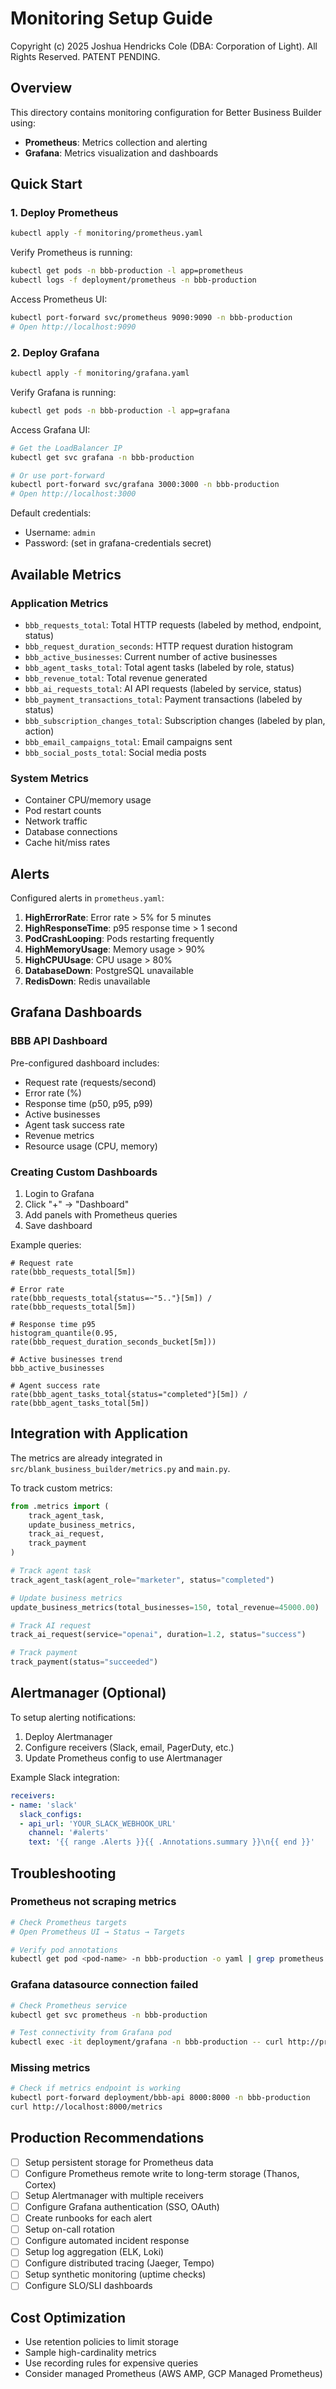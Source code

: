 # Monitoring Setup Guide
Copyright (c) 2025 Joshua Hendricks Cole (DBA: Corporation of Light). All Rights Reserved. PATENT PENDING.

## Overview

This directory contains monitoring configuration for Better Business Builder using:
- **Prometheus**: Metrics collection and alerting
- **Grafana**: Metrics visualization and dashboards

## Quick Start

### 1. Deploy Prometheus

```bash
kubectl apply -f monitoring/prometheus.yaml
```

Verify Prometheus is running:

```bash
kubectl get pods -n bbb-production -l app=prometheus
kubectl logs -f deployment/prometheus -n bbb-production
```

Access Prometheus UI:

```bash
kubectl port-forward svc/prometheus 9090:9090 -n bbb-production
# Open http://localhost:9090
```

### 2. Deploy Grafana

```bash
kubectl apply -f monitoring/grafana.yaml
```

Verify Grafana is running:

```bash
kubectl get pods -n bbb-production -l app=grafana
```

Access Grafana UI:

```bash
# Get the LoadBalancer IP
kubectl get svc grafana -n bbb-production

# Or use port-forward
kubectl port-forward svc/grafana 3000:3000 -n bbb-production
# Open http://localhost:3000
```

Default credentials:
- Username: `admin`
- Password: (set in grafana-credentials secret)

## Available Metrics

### Application Metrics

- `bbb_requests_total`: Total HTTP requests (labeled by method, endpoint, status)
- `bbb_request_duration_seconds`: HTTP request duration histogram
- `bbb_active_businesses`: Current number of active businesses
- `bbb_agent_tasks_total`: Total agent tasks (labeled by role, status)
- `bbb_revenue_total`: Total revenue generated
- `bbb_ai_requests_total`: AI API requests (labeled by service, status)
- `bbb_payment_transactions_total`: Payment transactions (labeled by status)
- `bbb_subscription_changes_total`: Subscription changes (labeled by plan, action)
- `bbb_email_campaigns_total`: Email campaigns sent
- `bbb_social_posts_total`: Social media posts

### System Metrics

- Container CPU/memory usage
- Pod restart counts
- Network traffic
- Database connections
- Cache hit/miss rates

## Alerts

Configured alerts in `prometheus.yaml`:

1. **HighErrorRate**: Error rate > 5% for 5 minutes
2. **HighResponseTime**: p95 response time > 1 second
3. **PodCrashLooping**: Pods restarting frequently
4. **HighMemoryUsage**: Memory usage > 90%
5. **HighCPUUsage**: CPU usage > 80%
6. **DatabaseDown**: PostgreSQL unavailable
7. **RedisDown**: Redis unavailable

## Grafana Dashboards

### BBB API Dashboard

Pre-configured dashboard includes:

- Request rate (requests/second)
- Error rate (%)
- Response time (p50, p95, p99)
- Active businesses
- Agent task success rate
- Revenue metrics
- Resource usage (CPU, memory)

### Creating Custom Dashboards

1. Login to Grafana
2. Click "+" → "Dashboard"
3. Add panels with Prometheus queries
4. Save dashboard

Example queries:

```promql
# Request rate
rate(bbb_requests_total[5m])

# Error rate
rate(bbb_requests_total{status=~"5.."}[5m]) / rate(bbb_requests_total[5m])

# Response time p95
histogram_quantile(0.95, rate(bbb_request_duration_seconds_bucket[5m]))

# Active businesses trend
bbb_active_businesses

# Agent success rate
rate(bbb_agent_tasks_total{status="completed"}[5m]) / rate(bbb_agent_tasks_total[5m])
```

## Integration with Application

The metrics are already integrated in `src/blank_business_builder/metrics.py` and `main.py`.

To track custom metrics:

```python
from .metrics import (
    track_agent_task,
    update_business_metrics,
    track_ai_request,
    track_payment
)

# Track agent task
track_agent_task(agent_role="marketer", status="completed")

# Update business metrics
update_business_metrics(total_businesses=150, total_revenue=45000.00)

# Track AI request
track_ai_request(service="openai", duration=1.2, status="success")

# Track payment
track_payment(status="succeeded")
```

## Alertmanager (Optional)

To setup alerting notifications:

1. Deploy Alertmanager
2. Configure receivers (Slack, email, PagerDuty, etc.)
3. Update Prometheus config to use Alertmanager

Example Slack integration:

```yaml
receivers:
- name: 'slack'
  slack_configs:
  - api_url: 'YOUR_SLACK_WEBHOOK_URL'
    channel: '#alerts'
    text: '{{ range .Alerts }}{{ .Annotations.summary }}\n{{ end }}'
```

## Troubleshooting

### Prometheus not scraping metrics

```bash
# Check Prometheus targets
# Open Prometheus UI → Status → Targets

# Verify pod annotations
kubectl get pod <pod-name> -n bbb-production -o yaml | grep prometheus.io
```

### Grafana datasource connection failed

```bash
# Check Prometheus service
kubectl get svc prometheus -n bbb-production

# Test connectivity from Grafana pod
kubectl exec -it deployment/grafana -n bbb-production -- curl http://prometheus:9090/api/v1/status/config
```

### Missing metrics

```bash
# Check if metrics endpoint is working
kubectl port-forward deployment/bbb-api 8000:8000 -n bbb-production
curl http://localhost:8000/metrics
```

## Production Recommendations

- [ ] Setup persistent storage for Prometheus data
- [ ] Configure Prometheus remote write to long-term storage (Thanos, Cortex)
- [ ] Setup Alertmanager with multiple receivers
- [ ] Configure Grafana authentication (SSO, OAuth)
- [ ] Create runbooks for each alert
- [ ] Setup on-call rotation
- [ ] Configure automated incident response
- [ ] Setup log aggregation (ELK, Loki)
- [ ] Configure distributed tracing (Jaeger, Tempo)
- [ ] Setup synthetic monitoring (uptime checks)
- [ ] Configure SLO/SLI dashboards

## Cost Optimization

- Use retention policies to limit storage
- Sample high-cardinality metrics
- Use recording rules for expensive queries
- Consider managed Prometheus (AWS AMP, GCP Managed Prometheus)
